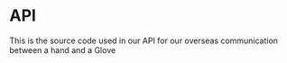 # API
This is the source code used in our API for our overseas communication between a hand and a Glove
